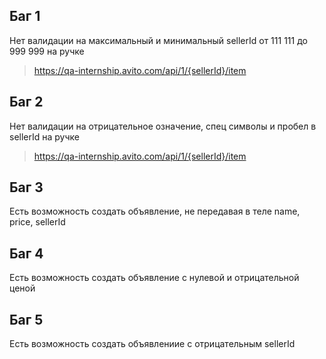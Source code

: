 ## Баг 1
Нет валидации на максимальный и минимальный sellerId от 111 111 до 999 999 на ручке 
> https://qa-internship.avito.com/api/1/{sellerId}/item


## Баг 2
Нет валидации на отрицательное означение, спец символы и пробел в sellerId на ручке 
> https://qa-internship.avito.com/api/1/{sellerId}/item


## Баг 3
Есть возможность создать объявление, не передавая в теле name, price, sellerId


## Баг 4
Есть возможность создать объявление с нулевой и отрицательной ценой


## Баг 5
Есть возможность создать объявлениие с отрицательным sellerId